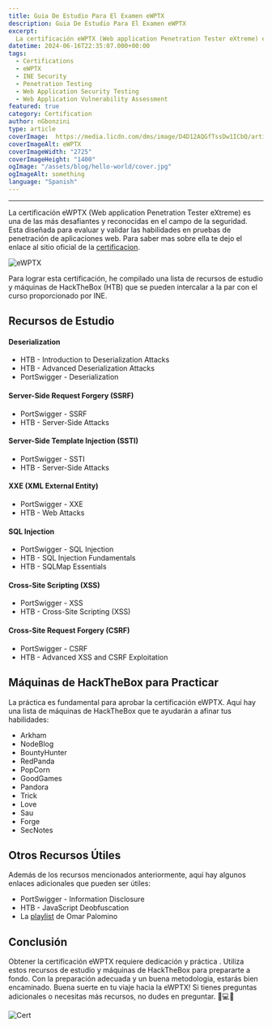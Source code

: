 ```yaml
---
title: Guia De Estudio Para El Examen eWPTX
description: Guia De Estudio Para El Examen eWPTX
excerpt:
  La certificación eWPTX (Web application Penetration Tester eXtreme) es una de las más desafiantes y reconocidas en el campo de la seguridad. 
datetime: 2024-06-16T22:35:07.000+00:00
tags:
  - Certifications
  - eWPTX
  - INE Security
  - Penetration Testing
  - Web Application Security Testing
  - Web Application Vulnerability Assessment
featured: true
category: Certification
author: nGbonzini
type: article
coverImage:  https://media.licdn.com/dms/image/D4D12AQGfTssDw1ICbQ/article-cover_image-shrink_720_1280/0/1717977395509?e=1724284800&v=beta&t=NtcpFS0QL-BFd3sq1rkEcTsYQ-W3fI7N62bEyuTaA88
coverImageAlt: eWPTX
coverImageWidth: "2725"
coverImageHeight: "1400"
ogImage: "/assets/blog/hello-world/cover.jpg"
ogImageAlt: something
language: "Spanish"
---
```


------
La certificación eWPTX (Web application Penetration Tester eXtreme) es una de las más desafiantes y reconocidas en el campo de la seguridad. Esta diseñada para evaluar y validar las habilidades en pruebas de penetración de aplicaciones web. Para saber mas sobre ella te dejo el enlace al sitio oficial de la [certificacion](https://security.ine.com/certifications/ewptx-certification/).

![eWPTX](https://media.licdn.com/dms/image/D4D12AQGq_vpo_8-Nqg/article-inline_image-shrink_1500_2232/0/1717978130738?e=1724284800&v=beta&t=Uef4-LO6VTz2HN1yNYmvf2vVLbtbmHB2M7TbNCLncPw)

Para lograr esta certificación, he compilado una lista de recursos de estudio y máquinas de HackTheBox (HTB) que se pueden intercalar a la par con el curso proporcionado por INE.

## Recursos de Estudio
#### Deserialization
- HTB - Introduction to Deserialization Attacks
- HTB - Advanced Deserialization Attacks 
- PortSwigger - Deserialization
#### Server-Side Request Forgery (SSRF)
- PortSwigger - SSRF 
- HTB - Server-Side Attacks 
#### Server-Side Template Injection (SSTI)
- PortSwigger - SSTI 
- HTB - Server-Side Attacks
#### XXE (XML External Entity)
- PortSwigger - XXE 
- HTB - Web Attacks
#### SQL Injection
- PortSwigger - SQL Injection 
- HTB - SQL Injection Fundamentals 
- HTB - SQLMap Essentials 
#### Cross-Site Scripting (XSS)
- PortSwigger - XSS 
- HTB - Cross-Site Scripting (XSS) 
#### Cross-Site Request Forgery (CSRF)
- PortSwigger - CSRF 
- HTB - Advanced XSS and CSRF Exploitation 

## Máquinas de HackTheBox para Practicar 

La práctica es fundamental para aprobar la certificación eWPTX. Aquí hay una lista de máquinas de HackTheBox que te ayudarán a afinar tus habilidades:
- Arkham
- NodeBlog
- BountyHunter
- RedPanda
- PopCorn
- GoodGames
- Pandora
- Trick
- Love
- Sau
- Forge
- SecNotes

## Otros Recursos Útiles
Además de los recursos mencionados anteriormente, aquí hay algunos enlaces adicionales que pueden ser útiles:
- PortSwigger - Information Disclosure 
- HTB - JavaScript Deobfuscation 
- La [playlist](https://www.youtube.com/playlist?list=PLWDGPX-YlS2mGnOkCKMLY7kp5MCWuHaDZ) de Omar Palomino 

## Conclusión
Obtener la certificación eWPTX requiere dedicación y práctica . Utiliza estos recursos de estudio y máquinas de HackTheBox para prepararte a fondo. Con la preparación adecuada y un buena metodologia, estarás bien encaminado.
Buena suerte en tu viaje hacia la eWPTX! Si tienes preguntas adicionales o necesitas más recursos, no dudes en preguntar. 👨💻😉

![Cert](https://media.licdn.com/dms/image/D4D12AQEtNaEth08mjg/article-inline_image-shrink_400_744/0/1717979571321?e=1724284800&v=beta&t=ajZINYSW0708Gq_BRejjW6hFJoBwqAbRin1w6dc-Sc4)